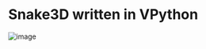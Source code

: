 # Snake3D written in VPython
![image](https://user-images.githubusercontent.com/91896985/165389528-f88abf7b-2ddb-41b0-84d8-a5ccdd5450c4.png)
